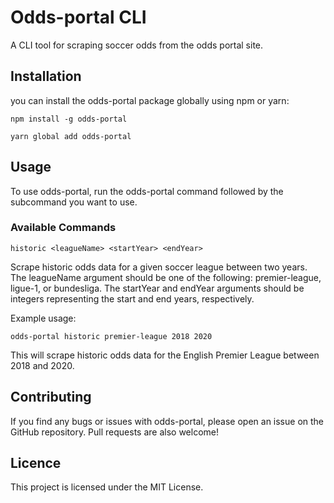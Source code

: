 # Odds-portal CLI
A CLI tool for scraping soccer odds from the odds portal site.

## Installation

you can install the odds-portal package globally using npm or yarn:

`npm install -g odds-portal`

`yarn global add odds-portal`

## Usage
To use odds-portal, run the odds-portal command followed by the subcommand you want to use.


### Available Commands

`historic <leagueName> <startYear> <endYear>`

Scrape historic odds data for a given soccer league between two years. The leagueName argument should be one of the following: premier-league, ligue-1, or bundesliga. The startYear and endYear arguments should be integers representing the start and end years, respectively.

Example usage:

`odds-portal historic premier-league 2018 2020`

This will scrape historic odds data for the English Premier League between 2018 and 2020.

## Contributing

If you find any bugs or issues with odds-portal, please open an issue on the GitHub repository. Pull requests are also welcome!

## Licence

This project is licensed under the MIT License.
